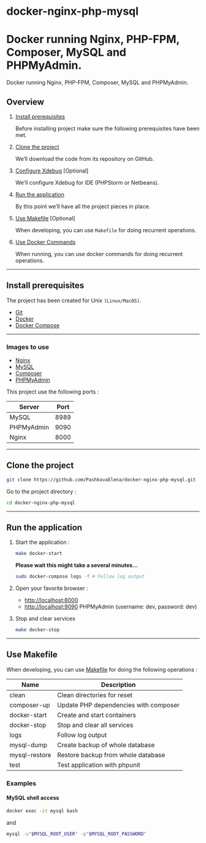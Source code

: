 # docker-nginx-php-mysql
Docker running Nginx, PHP-FPM, Composer, MySQL and PHPMyAdmin.
=======
Docker running Nginx, PHP-FPM, Composer, MySQL and PHPMyAdmin.

## Overview

1. [Install prerequisites](#install-prerequisites)

    Before installing project make sure the following prerequisites have been met.

2. [Clone the project](#clone-the-project)

    We’ll download the code from its repository on GitHub.


3. [Configure Xdebug](#configure-xdebug) [Optional]

    We'll configure Xdebug for IDE (PHPStorm or Netbeans).

4. [Run the application](#run-the-application)

    By this point we’ll have all the project pieces in place.

5. [Use Makefile](#use-makefile) [Optional]

    When developing, you can use `Makefile` for doing recurrent operations.

6. [Use Docker Commands](#use-docker-commands)

    When running, you can use docker commands for doing recurrent operations.

--------------

## Install prerequisites

The project has been created for Unix `(Linux/MacOS)`.

* [Git](https://git-scm.com/downloads)
* [Docker](https://docs.docker.com/engine/installation/)
* [Docker Compose](https://docs.docker.com/compose/install/)

--------------

### Images to use

* [Nginx](https://hub.docker.com/_/nginx/)
* [MySQL](https://hub.docker.com/_/mysql/)
* [Composer](https://hub.docker.com/_/composer/)
* [PHPMyAdmin](https://hub.docker.com/r/phpmyadmin/phpmyadmin/)

This project use the following ports :

| Server     | Port |
|------------|------|
| MySQL      | 8989 |
| PHPMyAdmin | 9090 |
| Nginx      | 8000 |

--------------

## Clone the project

```sh
git clone https://github.com/PashkovaElena/docker-nginx-php-mysql.git
```

Go to the project directory : 

```sh
cd docker-nginx-php-mysql
```

--------------

## Run the application

1. Start the application :

    ```sh
    make docker-start
    ```

    **Please wait this might take a several minutes...**

    ```sh
    sudo docker-compose logs -f # Follow log output
    ```

2. Open your favorite browser :

    * [http://localhost:8000](http://localhost:8000/)
    * [http://localhost:9090](http://localhost:9090/) PHPMyAdmin (username: dev, password: dev)

3. Stop and clear services

    ```sh
    make docker-stop
    ```

---

## Use Makefile

When developing, you can use [Makefile](https://en.wikipedia.org/wiki/Make_(software)) for doing the following operations :

| Name          | Description                                |
|---------------|--------------------------------------------|
| clean         | Clean directories for reset                |
| composer-up   | Update PHP dependencies with composer      |
| docker-start  | Create and start containers                |
| docker-stop   | Stop and clear all services                |
| logs          | Follow log output                          |
| mysql-dump    | Create backup of whole database            |
| mysql-restore | Restore backup from whole database         |
| test          | Test application with phpunit              |

### Examples

#### MySQL shell access

```sh
docker exec -it mysql bash
```

and

```sh
mysql -u"$MYSQL_ROOT_USER" -p"$MYSQL_ROOT_PASSWORD"
```
